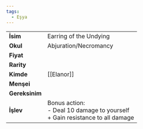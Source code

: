 ```yaml
---
tags:
  - Eşya
---  
```

  
  
  
|  |  |  
|---|---|  
| **İsim** | Earring of the Undying|  
| **Okul** | Abjuration/Necromancy|  
| **Fiyat** | |  
| **Rarity** | |  
| **Kimde** | [[Elanor]]|  
| **Menşei** | |  
| **Gereksinim** | |  
| **İşlev** | Bonus action:<br>- Deal 10 damage to yourself<br>+ Gain resistance to all damage|  
  
  
